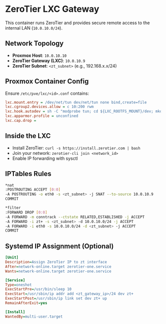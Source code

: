 # ZeroTier LXC Gateway

This container runs ZeroTier and provides secure remote access to the internal LAN (`10.0.10.0/24`).

## Network Topology

- **Proxmox Host**: `10.0.10.10`
- **ZeroTier Gateway (LXC)**: `10.0.10.9`
- **ZeroTier Subnet**: `<zt_subnet>` (e.g., 192.168.x.x/24)

## Proxmox Container Config

Ensure `/etc/pve/lxc/<id>.conf` contains:

```ini
lxc.mount.entry = /dev/net/tun dev/net/tun none bind,create=file
lxc.cgroup2.devices.allow = c 10:200 rwm
lxc.hook.autodev = sh -C "modprobe tun; cd ${LXC_ROOTFS_MOUNT}/dev; mkdir net; mknod net/tun c 10 200; chmod 0666 net/tun"
lxc.apparmor.profile = unconfined
lxc.cap.drop =
```

## Inside the LXC

- Install ZeroTier: `curl -s https://install.zerotier.com | bash`
- Join your network: `zerotier-cli join <network_id>`
- Enable IP forwarding with sysctl

## IPTables Rules

```bash
*nat
:POSTROUTING ACCEPT [0:0]
-A POSTROUTING -o eth0 -s <zt_subnet> -j SNAT --to-source 10.0.10.9
COMMIT

*filter
:FORWARD DROP [0:0]
-A FORWARD -m conntrack --ctstate RELATED,ESTABLISHED -j ACCEPT
-A FORWARD -i zt+ -s <zt_subnet> -d 10.0.10.0/24 -j ACCEPT
-A FORWARD -i eth0 -s 10.0.10.0/24 -d <zt_subnet> -j ACCEPT
COMMIT
```

## Systemd IP Assignment (Optional)

```ini
[Unit]
Description=Assign ZeroTier IP to zt interface
After=network-online.target zerotier-one.service
Wants=network-online.target zerotier-one.service

[Service]
Type=oneshot
ExecStartPre=/usr/bin/sleep 10
ExecStart=/usr/sbin/ip addr add <zt_gateway_ip>/24 dev zt+
ExecStartPost=/usr/sbin/ip link set dev zt+ up
RemainAfterExit=yes

[Install]
WantedBy=multi-user.target
```
